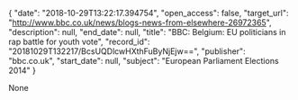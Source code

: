 {
  "date": "2018-10-29T13:22:17.394754", 
  "open_access": false, 
  "target_url": "http://www.bbc.co.uk/news/blogs-news-from-elsewhere-26972365", 
  "description": null, 
  "end_date": null, 
  "title": "BBC:  Belgium: EU politicians in rap battle for youth vote", 
  "record_id": "20181029T132217/BcsUQDlcwHXthFuByNjEjw==", 
  "publisher": "bbc.co.uk", 
  "start_date": null, 
  "subject": "European Parliament Elections 2014"
}

None